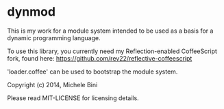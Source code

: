 dynmod
======

This is my work for a module system intended to be used as a basis for a dynamic programming language.

To use this library, you currently need my Reflection-enabled CoffeeScript fork, found here:
https://github.com/rev22/reflective-coffeescript

'loader.coffee' can be used to bootstrap the module system.

Copyright (c) 2014, Michele Bini

Please read MIT-LICENSE for licensing details.
